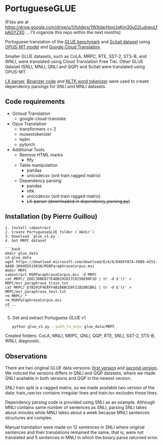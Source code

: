# PortugueseGLUE
(Files are at 
https://drive.google.com/drive/u/1/folders/1WXdarHqxlJqKm30uD2LubwuLfpAGYZX0 ... I'll organize this repo within the next months)

Portuguese translation of the [GLUE benchmark](https://gluebenchmark.com/) and [Scitail dataset](https://allenai.org/data/scitail) using [OPUS-MT model](https://github.com/Helsinki-NLP/OPUS-MT) and [Google Cloud Translation](https://cloud.google.com/translate/docs). 

Smaller GLUE datasets, such as CoLA, MRPC, RTE, SST-2, STS-B, and WNLI, were translated using Cloud Translation Free Tier. Other GLUE dataset (SNLI, MNLI, QNLI and QQP) and Scitail were translated using OPUS-MT. 

[LX parser](http://lxcenter.di.fc.ul.pt/tools/en/LXParserEN.html), [Binarizer code](http://lascam.facom.ufu.br:8080/cookbooks/cookbook.jsp?api=nltk#ex11) and [NLTK word tokenizer](https://www.nltk.org/_modules/nltk/tokenize.html#word_tokenize) were used to create dependency parsings for SNLI and MNLI datasets.

## Code requirements

- Gcloud Translation
  - google-cloud-translate
- Opus Translation
  - transformers <= 2
  - mosestokenizer
  - tqdm
  - pytorch
- Additional Tools
  - Remove HTML marks
    - ftfy
  - Table manipulation
    - pandas
    - unicodecsv (snli train ragged matrix)
  - Dependency parsing
    - pandas
    - nltk
    - unicodecsv (snli train ragged matrix)
    - ~~LX-parser (downloaded in dependency_parsing.py)~~

## Installation (by Pierre Guillou)
    1. Install cabextract
    2. Create PortugueseGLUE folder (`mkdir`)
    3. Download `glue_v1.py`.
    4. Get MRPC dataset
    
    ```bash
    mkdir glue_data
    cd glue_data
    wget https://download.microsoft.com/download/D/4/6/D46FF87A-F6B9-4252-AA8B-3604ED519838/MSRParaphraseCorpus.msi
    mkdir MRPC
    cabextract MSRParaphraseCorpus.msi -d MRPC
    cat MRPC/_2DEC3DBE877E4DB192D17C0256E90F1D | tr -d $'\r' > MRPC/msr_paraphrase_train.txt
    cat MRPC/_D7B391F9EAFF4B1B8BCE8F21B20B1B61 | tr -d $'\r' > MRPC/msr_paraphrase_test.txt
    rm MRPC/_*
    rm MSRParaphraseCorpus.msi
    cd ..
    ```

5. Get and extract Portuguese GLUE v1

   ```bash
   python glue_v1.py --path_to_mrpc glue_data/MRPC
   ```


Created folders: CoLA, MNLI, MRPC, QNLI, QQP, RTE, SNLI, SST-2, STS-B, WNLI, diagnostic.


## Observations

There are two original GLUE data versions: [first version](https://github.com/nyu-mll/GLUE-baselines/blob/master/download_glue_data.py) and [second version](https://github.com/nyu-mll/jiant/blob/master/scripts/download_glue_data.py). We noticed the versions differs in QNLI and QQP datasets, where we made QNLI available in both versions and QQP in the newest version. 

SNLI train split is a ragged matrix, so we made available two version of the data: train_raw.tsv contains irregular lines and train.tsv excludes those lines. 

Dependency parsing code is provided using SNLI as an example. Although MNLI contains same number of sentences as SNLI, parsing SNLI takes about minutes while MNLI takes about a week because MNLI sentences structures are complex.

Manual translation were made on 12 sentences in SNLI where original sentences and their translations remained the same, that is, were not translated and 5 sentences in MNLI in which the binary parse returned error.
